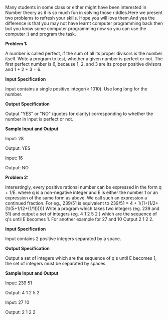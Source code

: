 Many students in some class or either might have been interested in Number theory as it is so much fun in solving those riddles.Here we present two problems to refresh your skills. Hope you will love them.And yea the difference is that you may not have learnt computer programming back then but you know some computer programming now so you can use the computer :) and program the task.

**Problem 1:**

A number is called perfect, if the sum of all its proper divisors is the number itself. Write a program to test, whether a given number is perfect or not. The first perfect number is 6, because 1, 2, and 3 are its proper positive divisors and 1 + 2 + 3 = 6.


**Input Specification**

Input contains a single positive integer(< 1010). Use long long for the number.


**Output Specification**

Output "YES" or "NO" (quotes for clarity) corresponding to whether the number in input is perfect or not.


**Sample Input and Output**


Input: 28

Output: YES

Input: 16

Output: NO



**Problem 2:**

Interestingly, every positive rational number can be expressed in the form q + 1/E. where q is a non-negative integer and E is either the number 1 or an expression of the same form as above. We call such an expression a continued fraction. For eg., 239/51 is equivalent to 239/51 = 4 + 1/(1+(1/2+(1/(5+1/(2+(1/1)))))) Write a program which takes two integers (eg. 239 and 51) and output a set of integers (eg. 4 1 2 5 2 ) which are the sequence of q's until E becomes 1. For another example for 27 and 10 Output 2 1 2 2.


**Input Specification**

Input contains 2 positive integers separated by a space.


**Output Specification**

Output a set of integers which are the sequence of q's until E becomes 1, the set of integers must be separated by spaces.


**Sample Input and Output**

Input: 239 51

Output: 4 1 2 5 2

Input: 27 10

Output: 2 1 2 2


